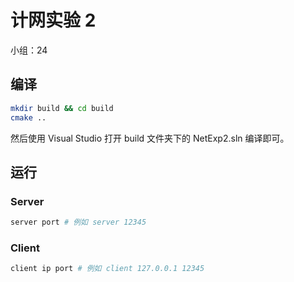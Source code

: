 # 计网实验 2
小组：24

## 编译
```bash
mkdir build && cd build
cmake ..
```
然后使用 Visual Studio 打开 build 文件夹下的 NetExp2.sln 编译即可。

## 运行
### Server
```bash
server port # 例如 server 12345
```
### Client
```bash
client ip port # 例如 client 127.0.0.1 12345
```